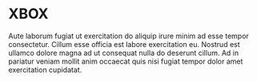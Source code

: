 # XBOX
Aute laborum fugiat ut exercitation do aliquip irure minim ad esse tempor consectetur. Cillum esse officia est labore exercitation eu. Nostrud est ullamco dolore magna ad ut consequat nulla do deserunt cillum. Ad in pariatur veniam mollit anim occaecat quis nisi fugiat tempor dolor amet exercitation cupidatat.